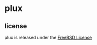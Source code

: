 # plux

## license

plux is released under the [FreeBSD License](http://opensource.org/licenses/BSD-2-Clause)